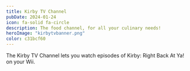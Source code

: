 ```yaml
---
title: Kirby TV Channel
pubDate: 2024-01-24
icon: fa-solid fa-circle
description: The food channel, for all your culinary needs!
heroImage: "kirbytvbanner.png"
color: c31bcf60
---
```


The Kirby TV Channel lets you watch episodes of Kirby: Right Back At Ya! on your Wii.
